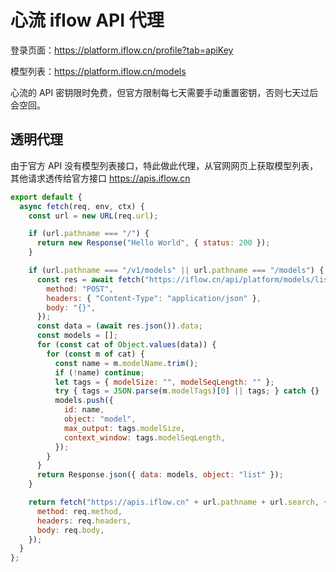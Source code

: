 # 心流 iflow API 代理

登录页面：https://platform.iflow.cn/profile?tab=apiKey

模型列表：https://platform.iflow.cn/models

心流的 API 密钥限时免费，但官方限制每七天需要手动重置密钥，否则七天过后会空回。


## 透明代理

由于官方 API 没有模型列表接口，特此做此代理，从官网网页上获取模型列表，其他请求透传给官方接口 https://apis.iflow.cn

```js
export default {
  async fetch(req, env, ctx) {
    const url = new URL(req.url);

    if (url.pathname === "/") {
      return new Response("Hello World", { status: 200 });
    }

    if (url.pathname === "/v1/models" || url.pathname === "/models") {
      const res = await fetch("https://iflow.cn/api/platform/models/list", {
        method: "POST",
        headers: { "Content-Type": "application/json" },
        body: "{}",
      });
      const data = (await res.json()).data;
      const models = [];
      for (const cat of Object.values(data)) {
        for (const m of cat) {
          const name = m.modelName.trim();
          if (!name) continue;
          let tags = { modelSize: "", modelSeqLength: "" };
          try { tags = JSON.parse(m.modelTags)[0] || tags; } catch {}
          models.push({
            id: name,
            object: "model",
            max_output: tags.modelSize,
            context_window: tags.modelSeqLength,
          });
        }
      }
      return Response.json({ data: models, object: "list" });
    }

    return fetch("https://apis.iflow.cn" + url.pathname + url.search, {
      method: req.method,
      headers: req.headers,
      body: req.body,
    });
  }
};
```